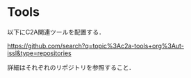 # Tools
以下にC2A関連ツールを配置する．

https://github.com/search?q=topic%3Ac2a-tools+org%3Aut-issl&type=repositories

詳細はそれぞれのリポジトリを参照すること．
